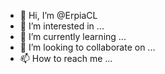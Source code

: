 - 👋 Hi, I’m @ErpiaCL
- 👀 I’m interested in ...
- 🌱 I’m currently learning ...
- 💞️ I’m looking to collaborate on ...
- 📫 How to reach me ...

<!---
ErpiaCL/ErpiaCL is a ✨ special ✨ repository because its `README.md` (this file) appears on your GitHub profile.
You can click the Preview link to take a look at your changes.
--->

